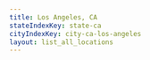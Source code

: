 ```yaml
---
title: Los Angeles, CA
stateIndexKey: state-ca
cityIndexKey: city-ca-los-angeles
layout: list_all_locations
---
```

